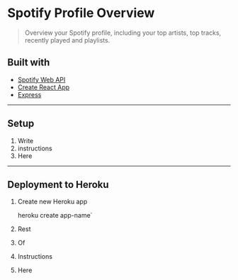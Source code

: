 # Spotify Profile Overview

> Overview your Spotify profile, including your top artists, top tracks, recently played and playlists.

## Built with

-   [Spotify Web API](https://developer.spotify.com/documentation/web-api/)
-   [Create React App](https://github.com/facebook/create-react-app)
-   [Express](https://expressjs.com/)

---

## Setup

1. Write
2. instructions
3. Here

---

## Deployment to Heroku

1. Create new Heroku app

    heroku create app-name`

2. Rest
3. Of
4. Instructions
5. Here
